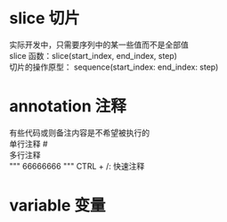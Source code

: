# slice 切片   
实际开发中，只需要序列中的某一些值而不是全部值   
slice 函数：slice(start_index, end_index, step)    
切片的操作原型： sequence(start_index: end_index: step)   
 
# annotation 注释       
有些代码或则备注内容是不希望被执行的   
单行注释 #        
多行注释     
"""
66666666
"""
CTRL + /: 快速注释

# variable 变量        
